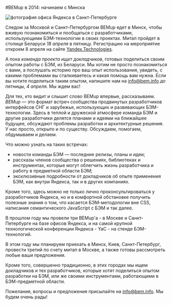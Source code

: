 #BEMup в 2014: начинаем с Минска

![фотография офиса Яндекса в Санкт-Петербурге](http://img-fotki.yandex.ru/get/9752/44214498.92/0_9053f_e987f1a0_L.jpg "BEMup в Санкт-Петербурге")

Следом за Москвой и Санкт-Петербургом BEMup едет в Минск, чтобы вживую познакомиться и пообщаться с разработчиками, 
использующими БЭМ-технологии в своих проектах. Митап пройдет в столице Беларуси *18 апреля* в пятницу. Регистрацию 
на мероприятие откроем 8 апреля на сайте [Yandex.Technologies](http://tech.yandex.ru/events/bemup/). 

А пока *команда проекта ищет докладчиков*, готовых поделиться своим опытом работы с БЭМ, из Беларуси. Мы хотим 
не просто познакомиться с вами, а послушать историю про ваш опыт использования, увидеть, с какими проблемами вы 
сталкиваетесь и какая помощь вам нужна. Если вы хотите поделиться таким опытом, напишите нам на [info@bem.info](mailto:info@bem.info) *до 
пятницы, 4 апреля*. Мы ждем вас!

Для тех, кто видит и слышит слово BEMup впервые, рассказываем. *BEMup* — это формат встреч сообщества продвинутых 
разработчиков интерфейсов СНГ и зарубежья, использующих и развивающих БЭМ-технологии. Здесь в теплой и дружеской 
атмосфере команда БЭМ и другие разработчики делятся планами и идеями на ближайшее будущее, обсуждают проблемы 
разработки и архитектурные решения. У нас просто, открыто и по существу. Обсуждаем, помогаем, обдумываем и делаем.

Что можно узнать на таких встречах:

  * новости команды БЭМ — последние релизы, планы и идеи;
  * рассказы членов сообщества о решениях, библиотеках и инструментах, которые могут облегчить жизнь разработчика 
  и работу в предметной области БЭМ;
  * эксклюзивные подробности от докладчиков об опыте применения БЭМ, как внутри Яндекса, так и в других компаниях.

Кроме того, здесь можно не только лично проконсультироваться у разработчиков Яндекса, но и в комфортной обстановке 
получить полезные знания о том, что касается БЭМ-методологии вне CSS, написания семантического JavaScript с БЭМ и 
так далее.

В прошлом году мы провели три BEMup'а - в Москве и Санкт-Петербурге на базе офисов Яндекса, и на самой крупной 
технологической конференции Яндекса - YaC - на стенде БЭМ-технологий. 

В этом году мы планируем приехать в Минск, Киев, Санкт-Петербург, провести третий по счету митап в Москве, а также 
готовы рассмотреть любые ваши предложения. 

Кроме того, совершенно традиционно, в этих городах мы ищем докладчиков и тех разработчиков, которые хотят поделиться 
опытом разработки на БЭМ, или же своими инструментами, работающими в БЭМ-предметной области. 

Пожелания, вопросы и предложения присылайте на [info@bem.info](mailto:info@bem.info). Мы будем очень рады!
